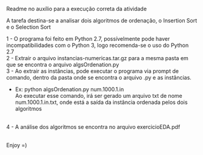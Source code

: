 Readme no auxílio para a execução correta da atividade

A tarefa destina-se a analisar dois algoritmos de ordenação, o Insertion Sort e o Selection Sort

1 - O programa foi feito em Python 2.7, possívelmente pode haver incompatibilidades com o Python 3, logo recomenda-se o uso do Python 2.7<br>
2 - Extrair o arquivo instancias-numericas.tar.gz para a mesma pasta em que se encontra o arquivo algsOrdenation.py<br>
3 - Ao extrair as instâncias, pode executar o programa via prompt de comando, dentro da pasta onde se encontra o arquivo .py e as instâncias.
  - Ex: python algsOrdenation.py num.1000.1.in<br>
  Ao executar esse comando, irá ser gerado um arquivo txt de nome num.1000.1.in.txt, onde está a saída da instância ordenada pelos dois algoritmos
<br>
4 - A análise dos algoritmos se encontra no arquivo exercicioEDA.pdf<br><br>

Enjoy =)
